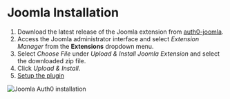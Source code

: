 # Joomla Installation

1. Download the latest release of the Joomla extension from [auth0-joomla](https://github.com/auth0/auth0-joomla/releases).
2. Access the Joomla administrator interface and select *Extension Manager* from the **Extensions** dropdown menu.
3. Select *Choose File* under *Upload & Install Joomla Extension* and select the downloaded zip file.
4. Click *Upload & Install*.
5. [Setup the plugin](/cms/joomla/configuration)

 <img src="https://cdn.auth0.com/docs/cms/joomla/joomla-auth0-install.gif" alt="Joomla Auth0 installation">
